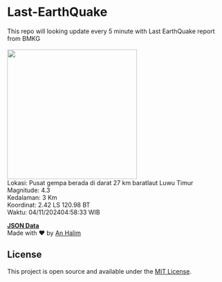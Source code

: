 # Last-EarthQuake
This repo will looking update every 5 minute with Last EarthQuake report from BMKG
<br>
<br>
<img src="https://static.bmkg.go.id/20241104045833.mmi.jpg" width="300"/>
<br>
Lokasi: Pusat gempa berada di darat 27 km baratlaut Luwu Timur <br>
Magnitude: 4.3 <br>
Kedalaman: 3 Km <br>
Koordinat: 2.42 LS 120.98 BT <br>
Waktu: 04/11/202404:58:33 WIB <br>

<a href="./data/data.json">**JSON Data**</a>
<br>
Made with ❤️ by <a href="https://github.com/an-halim">An Halim</a>
## License

This project is open source and available under the [MIT License](LICENSE).
